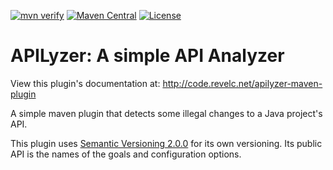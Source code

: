 <!--
  Licensed under the Apache License, Version 2.0 (the "License");
  you may not use this file except in compliance with the License.
  You may obtain a copy of the License at

      http://www.apache.org/licenses/LICENSE-2.0

  Unless required by applicable law or agreed to in writing, software
  distributed under the License is distributed on an "AS IS" BASIS,
  WITHOUT WARRANTIES OR CONDITIONS OF ANY KIND, either express or implied.
  See the License for the specific language governing permissions and
  limitations under the License.
-->

[![mvn verify][ci_img]][ci_link]
[![Maven Central][maven_img]][maven_link]
[![License][license_img]][license_link]

# APILyzer: A simple API Analyzer

View this plugin's documentation at:
http://code.revelc.net/apilyzer-maven-plugin

A simple maven plugin that detects some illegal changes to a Java project's
API.

This plugin uses [Semantic Versioning 2.0.0][1] for its own versioning. Its
public API is the names of the goals and configuration options.

[1]: http://semver.org/spec/v2.0.0.html
[ci_img]: https://github.com/revelc/apilyzer-maven-plugin/workflows/mvn%20verify/badge.svg
[ci_link]: https://github.com/revelc/apilyzer-maven-plugin/actions
[license_img]: https://img.shields.io/badge/license-Apache%201.0-blue.svg
[license_link]: https://github.com/revelc/apilyzer-maven-plugin/blob/main/LICENSE
[maven_img]: https://maven-badges.herokuapp.com/maven-central/net.revelc.code/apilyzer-maven-plugin/badge.svg
[maven_link]: https://maven-badges.herokuapp.com/maven-central/net.revelc.code/apilyzer-maven-plugin
